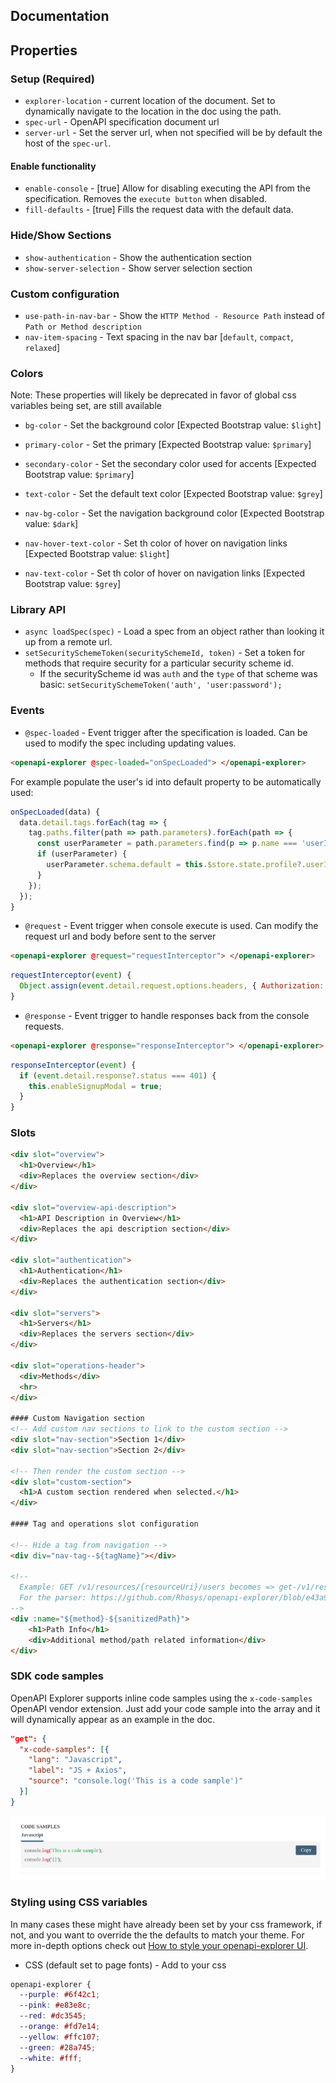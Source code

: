 ## Documentation

## Properties

### Setup (Required)
* `explorer-location` - current location of the document. Set to dynamically navigate to the location in the doc using the path.
* `spec-url` - OpenAPI specification document url
* `server-url` - Set the server url, when not specified will be by default the host of the `spec-url`.

#### Enable functionality
* `enable-console` - [true] Allow for disabling executing the API from the specification. Removes the `execute button` when disabled.
* `fill-defaults` - [true] Fills the request data with the default data.

### Hide/Show Sections
* `show-authentication` - Show the authentication section
* `show-server-selection` - Show server selection section

### Custom configuration
* `use-path-in-nav-bar` - Show the `HTTP Method - Resource Path` instead of `Path or Method description`
* `nav-item-spacing` - Text spacing in the nav bar [`default`, `compact`, `relaxed`]

### Colors
Note: These properties will likely be deprecated in favor of global css variables being set, are still available

* `bg-color` - Set the background color [Expected Bootstrap value: `$light`]
* `primary-color` - Set the primary [Expected Bootstrap value: `$primary`]
* `secondary-color` - Set the secondary color used for accents [Expected Bootstrap value: `$primary`]
* `text-color` - Set the default text color [Expected Bootstrap value: `$grey`]

* `nav-bg-color` - Set the navigation background color [Expected Bootstrap value: `$dark`]
* `nav-hover-text-color` - Set th color of hover on navigation links [Expected Bootstrap value: `$light`]
* `nav-text-color` - Set th color of hover on navigation links [Expected Bootstrap value: `$grey`]

### Library API
* `async loadSpec(spec)` - Load a spec from an object rather than looking it up from a remote url.
* `setSecuritySchemeToken(securitySchemeId, token)` - Set a token for methods that require security for a particular security scheme id.
  * If the securityScheme id was `auth` and the `type` of that scheme was basic: `setSecuritySchemeToken('auth', 'user:password');`

### Events
* `@spec-loaded` - Event trigger after the specification is loaded. Can be used to modify the spec including updating values.

```html
<openapi-explorer @spec-loaded="onSpecLoaded"> </openapi-explorer>
```

For example populate the user's id into default property to be automatically used:
```js
onSpecLoaded(data) {
  data.detail.tags.forEach(tag => {
    tag.paths.filter(path => path.parameters).forEach(path => {
      const userParameter = path.parameters.find(p => p.name === 'userId');
      if (userParameter) {
        userParameter.schema.default = this.$store.state.profile?.userId;
      }
    });
  });
}
```

* `@request` - Event trigger when console execute is used. Can modify the request url and body before sent to the server
```html
<openapi-explorer @request="requestInterceptor"> </openapi-explorer>
```

```js
requestInterceptor(event) {
  Object.assign(event.detail.request.options.headers, { Authorization: `Bearer ${userToken}` });
}
```

* `@response` - Event trigger to handle responses back from the console requests.
```html
<openapi-explorer @response="responseInterceptor"> </openapi-explorer>
```

```js
responseInterceptor(event) {
  if (event.detail.response?.status === 401) {
    this.enableSignupModal = true;
  }
}
```

### Slots
```html
<div slot="overview">
  <h1>Overview</h1>
  <div>Replaces the overview section</div>
</div>

<div slot="overview-api-description">
  <h1>API Description in Overview</h1>
  <div>Replaces the api description section</div>
</div>

<div slot="authentication">
  <h1>Authentication</h1>
  <div>Replaces the authentication section</div>
</div>

<div slot="servers">
  <h1>Servers</h1>
  <div>Replaces the servers section</div>
</div>

<div slot="operations-header">
  <div>Methods</div>
  <hr>
</div>

#### Custom Navigation section
<!-- Add custom nav sections to link to the custom section -->
<div slot="nav-section">Section 1</div>
<div slot="nav-section">Section 2</div>

<!-- Then render the custom section -->
<div slot="custom-section">
  <h1>A custom section rendered when selected.</h1>
</div>

#### Tag and operations slot configuration

<!-- Hide a tag from navigation -->
<div div="nav-tag--${tagName}"></div>

<!--
  Example: GET /v1/resources/{resourceUri}/users becomes => get-/v1/resources/-resourceUri-/users
  For the parser: https://github.com/Rhosys/openapi-explorer/blob/e43a90c23be4813d2d8381b59a95bc15573c2513/src/utils/common-utils.js#L13
-->
<div :name="${method}-${sanitizedPath}">
    <h1>Path Info</h1>
    <div>Additional method/path related information</div>
</div>

```

### SDK code samples
OpenAPI Explorer supports inline code samples using the `x-code-samples` OpenAPI vendor extension. Just add your code sample into the array and it will dynamically appear as an example in the doc.
```json
"get": {
  "x-code-samples": [{
    "lang": "Javascript",
    "label": "JS + Axios",
    "source": "console.log('This is a code sample')"
  }]
}
```
<p>
  <img src="./code-samples.png" alt="Code Samples" width="600px">
</p>

### Styling using CSS variables
In many cases these might have already been set by your css framework, if not, and you want to override the the defaults to match your theme. For more in-depth options check out [How to style your openapi-explorer UI](./styling.md).
* CSS (default set to page fonts) - Add to your css
```css
openapi-explorer {
  --purple: #6f42c1;
  --pink: #e83e8c;
  --red: #dc3545;
  --orange: #fd7e14;
  --yellow: #ffc107;
  --green: #28a745;
  --white: #fff;
}
```
